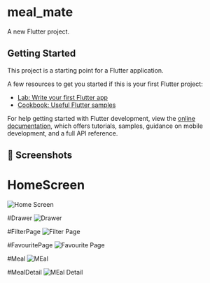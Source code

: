 # meal_mate

A new Flutter project.

## Getting Started

This project is a starting point for a Flutter application.

A few resources to get you started if this is your first Flutter project:

- [Lab: Write your first Flutter app](https://docs.flutter.dev/get-started/codelab)
- [Cookbook: Useful Flutter samples](https://docs.flutter.dev/cookbook)

For help getting started with Flutter development, view the
[online documentation](https://docs.flutter.dev/), which offers tutorials,
samples, guidance on mobile development, and a full API reference.


## 📱 Screenshots

# HomeScreen
![Home Screen](E:\StudioProjects\meal_mate\assets\screenshots\homepage.png)

#Drawer
![Drawer](E:\StudioProjects\meal_mate\assets\screenshots\drawer.pn)

#FilterPage
![Filter Page](E:\StudioProjects\meal_mate\assets\screenshots\filterpage.png)

#FavouritePage
![Favourite Page](E:\StudioProjects\meal_mate\assets\screenshots\favouritepage.png)

#Meal
![MEal](E:\StudioProjects\meal_mate\assets\screenshots\meal.png)

#MealDetail
![MEal Detail](E:\StudioProjects\meal_mate\assets\screenshots\mealdetail.png)
